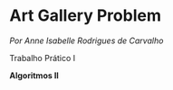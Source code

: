 # Art Gallery Problem

_Por Anne Isabelle Rodrigues de Carvalho_

Trabalho Prático I 

__Algoritmos II__

